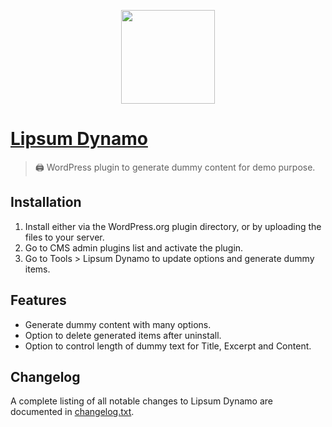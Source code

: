 <p align="center"><img width="150" src="https://ps.w.org/lipsum-dynamo/assets/icon.svg" /></p>

# [Lipsum Dynamo](https://wordpress.org/plugins/lipsum-dynamo/)

> 🖨 WordPress plugin to generate dummy content for demo purpose.

## Installation

1. Install either via the WordPress.org plugin directory, or by uploading the files to your server.
2. Go to CMS admin plugins list and activate the plugin.
3. Go to Tools > Lipsum Dynamo to update options and generate dummy items.

## Features

* Generate dummy content with many options.
* Option to delete generated items after uninstall.
* Option to control length of dummy text for Title, Excerpt and Content.

## Changelog

A complete listing of all notable changes to Lipsum Dynamo are documented
in [changelog.txt](https://github.com/daomapsieucap/lipsum-dynamo/blob/master/changelog.txt).